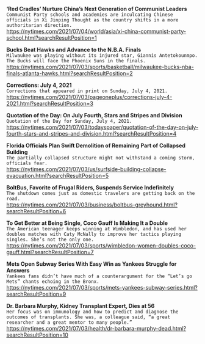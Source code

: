 **‘Red Cradles’ Nurture China’s Next Generation of Communist Leaders**\
`Communist Party schools and academies are inculcating Chinese officials in Xi Jinping Thought as the country shifts in a more authoritarian direction.`\
https://nytimes.com/2021/07/04/world/asia/xi-china-communist-party-school.html?searchResultPosition=1

**Bucks Beat Hawks and Advance to the N.B.A. Finals**\
`Milwaukee was playing without its injured star, Giannis Antetokounmpo. The Bucks will face the Phoenix Suns in the finals.`\
https://nytimes.com/2021/07/03/sports/basketball/milwaukee-bucks-nba-finals-atlanta-hawks.html?searchResultPosition=2

**Corrections: July 4, 2021**\
`Corrections that appeared in print on Sunday, July 4, 2021.`\
https://nytimes.com/2021/07/03/pageoneplus/corrections-july-4-2021.html?searchResultPosition=3

**Quotation of the Day: On July Fourth, Stars and Stripes and Division**\
`Quotation of the Day for Sunday, July 4, 2021.`\
https://nytimes.com/2021/07/03/todayspaper/quotation-of-the-day-on-july-fourth-stars-and-stripes-and-division.html?searchResultPosition=4

**Florida Officials Plan Swift Demolition of Remaining Part of Collapsed Building**\
`The partially collapsed structure might not withstand a coming storm, officials fear.`\
https://nytimes.com/2021/07/03/us/surfside-building-collapse-evacuation.html?searchResultPosition=5

**BoltBus, Favorite of Frugal Riders, Suspends Service Indefinitely**\
`The shutdown comes just as domestic travelers are getting back on the road.`\
https://nytimes.com/2021/07/03/business/boltbus-greyhound.html?searchResultPosition=6

**To Get Better at Being Single, Coco Gauff Is Making It a Double**\
`The American teenager keeps winning at Wimbledon, and has used her doubles matches with Caty McNally to improve her tactics playing singles. She’s not the only one.`\
https://nytimes.com/2021/07/03/sports/wimbledon-women-doubles-coco-gauff.html?searchResultPosition=7

**Mets Open Subway Series With Easy Win as Yankees Struggle for Answers**\
`Yankees fans didn’t have much of a counterargument for the “Let’s go Mets” chants echoing in the Bronx.`\
https://nytimes.com/2021/07/03/sports/mets-yankees-subway-series.html?searchResultPosition=9

**Dr. Barbara Murphy, Kidney Transplant Expert, Dies at 56**\
`Her focus was on immunology and how to predict and diagnose the outcomes of transplants. She was, a colleague said, “a great researcher and a great mentor to many people.”`\
https://nytimes.com/2021/07/03/health/dr-barbara-murphy-dead.html?searchResultPosition=10

